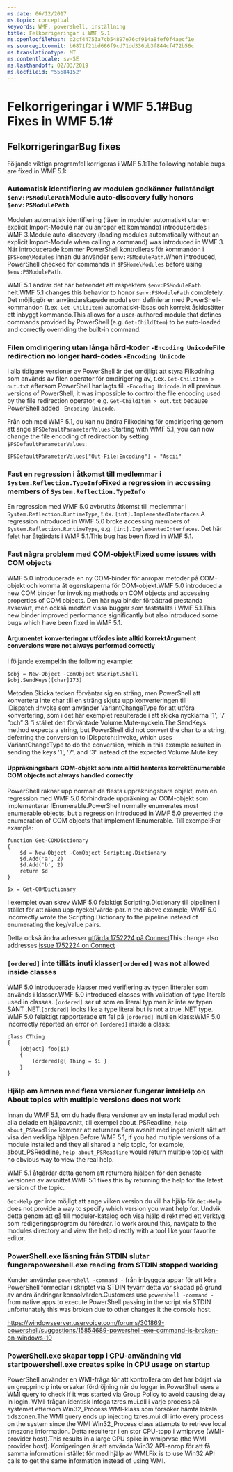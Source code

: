 ```yaml
---
ms.date: 06/12/2017
ms.topic: conceptual
keywords: WMF, powershell, inställning
title: Felkorrigeringar i WMF 5.1
ms.openlocfilehash: d2cf44753a7cb54897e76cf914a8fef0f4aecf1e
ms.sourcegitcommit: b6871f21bd666f9cd71dd336bb3f844cf472b56c
ms.translationtype: MT
ms.contentlocale: sv-SE
ms.lasthandoff: 02/03/2019
ms.locfileid: "55684152"
---
```

# <a name="bug-fixes-in-wmf-51"></a><span data-ttu-id="f2449-103">Felkorrigeringar i WMF 5.1#</span><span class="sxs-lookup"><span data-stu-id="f2449-103">Bug Fixes in WMF 5.1#</span></span>

## <a name="bug-fixes"></a><span data-ttu-id="f2449-104">Felkorrigeringar</span><span class="sxs-lookup"><span data-stu-id="f2449-104">Bug fixes</span></span> ##

<span data-ttu-id="f2449-105">Följande viktiga programfel korrigeras i WMF 5.1:</span><span class="sxs-lookup"><span data-stu-id="f2449-105">The following notable bugs are fixed in WMF 5.1:</span></span>

### <a name="module-auto-discovery-fully-honors-envpsmodulepath"></a><span data-ttu-id="f2449-106">Automatisk identifiering av modulen godkänner fullständigt `$env:PSModulePath`</span><span class="sxs-lookup"><span data-stu-id="f2449-106">Module auto-discovery fully honors `$env:PSModulePath`</span></span> ###

<span data-ttu-id="f2449-107">Modulen automatisk identifiering (läser in moduler automatiskt utan en explicit Import-Module när du anropar ett kommando) introducerades i WMF 3.</span><span class="sxs-lookup"><span data-stu-id="f2449-107">Module auto-discovery (loading modules automatically without an explicit Import-Module when calling a command) was introduced in WMF 3.</span></span>
<span data-ttu-id="f2449-108">När introducerade kommer PowerShell kontrolleras för kommandon i `$PSHome\Modules` innan du använder `$env:PSModulePath`.</span><span class="sxs-lookup"><span data-stu-id="f2449-108">When introduced, PowerShell checked for commands in `$PSHome\Modules` before using `$env:PSModulePath`.</span></span>

<span data-ttu-id="f2449-109">WMF 5.1 ändrar det här beteendet att respektera `$env:PSModulePath` helt.</span><span class="sxs-lookup"><span data-stu-id="f2449-109">WMF 5.1 changes this behavior to honor `$env:PSModulePath` completely.</span></span>
<span data-ttu-id="f2449-110">Det möjliggör en användarskapade modul som definierar med PowerShell-kommandon (t.ex. `Get-ChildItem`) automatiskt-läsas och korrekt åsidosätter ett inbyggt kommando.</span><span class="sxs-lookup"><span data-stu-id="f2449-110">This allows for a user-authored module that defines commands provided by PowerShell (e.g. `Get-ChildItem`) to be auto-loaded and correctly overriding the built-in command.</span></span>

### <a name="file-redirection-no-longer-hard-codes--encoding-unicode"></a><span data-ttu-id="f2449-111">Filen omdirigering utan långa hård-koder `-Encoding Unicode`</span><span class="sxs-lookup"><span data-stu-id="f2449-111">File redirection no longer hard-codes `-Encoding Unicode`</span></span> ###

<span data-ttu-id="f2449-112">I alla tidigare versioner av PowerShell är det omöjligt att styra Filkodning som används av filen operator för omdirigering av, t.ex. `Get-ChildItem > out.txt` eftersom PowerShell har lagts till `-Encoding Unicode`.</span><span class="sxs-lookup"><span data-stu-id="f2449-112">In all previous versions of PowerShell, it was impossible to control the file encoding used by the file redirection operator, e.g. `Get-ChildItem > out.txt` because PowerShell added `-Encoding Unicode`.</span></span>

<span data-ttu-id="f2449-113">Från och med WMF 5.1, du kan nu ändra Filkodning för omdirigering genom att ange `$PSDefaultParameterValues`:</span><span class="sxs-lookup"><span data-stu-id="f2449-113">Starting with WMF 5.1, you can now change the file encoding of redirection by setting `$PSDefaultParameterValues`:</span></span>

```
$PSDefaultParameterValues["Out-File:Encoding"] = "Ascii"
```

### <a name="fixed-a-regression-in-accessing-members-of-systemreflectiontypeinfo"></a><span data-ttu-id="f2449-114">Fast en regression i åtkomst till medlemmar i `System.Reflection.TypeInfo`</span><span class="sxs-lookup"><span data-stu-id="f2449-114">Fixed a regression in accessing members of `System.Reflection.TypeInfo`</span></span> ###

<span data-ttu-id="f2449-115">En regression med WMF 5.0 avbrutits åtkomst till medlemmar i `System.Reflection.RuntimeType`, t.ex. `[int].ImplementedInterfaces`.</span><span class="sxs-lookup"><span data-stu-id="f2449-115">A regression introduced in WMF 5.0 broke accessing members of `System.Reflection.RuntimeType`, e.g. `[int].ImplementedInterfaces`.</span></span>
<span data-ttu-id="f2449-116">Det här felet har åtgärdats i WMF 5.1.</span><span class="sxs-lookup"><span data-stu-id="f2449-116">This bug has been fixed in WMF 5.1.</span></span>


### <a name="fixed-some-issues-with-com-objects"></a><span data-ttu-id="f2449-117">Fast några problem med COM-objekt</span><span class="sxs-lookup"><span data-stu-id="f2449-117">Fixed some issues with COM objects</span></span> ###

<span data-ttu-id="f2449-118">WMF 5.0 introducerade en ny COM-binder för anropar metoder på COM-objekt och komma åt egenskaperna för COM-objekt.</span><span class="sxs-lookup"><span data-stu-id="f2449-118">WMF 5.0 introduced a new COM binder for invoking methods on COM objects and accessing properties of COM objects.</span></span>
<span data-ttu-id="f2449-119">Den här nya binder förbättrad prestanda avsevärt, men också medfört vissa buggar som fastställts i WMF 5.1.</span><span class="sxs-lookup"><span data-stu-id="f2449-119">This new binder improved performance significantly but also introduced some bugs which have been fixed in WMF 5.1.</span></span>

#### <a name="argument-conversions-were-not-always-performed-correctly"></a><span data-ttu-id="f2449-120">Argumentet konverteringar utfördes inte alltid korrekt</span><span class="sxs-lookup"><span data-stu-id="f2449-120">Argument conversions were not always performed correctly</span></span> ####

<span data-ttu-id="f2449-121">I följande exempel:</span><span class="sxs-lookup"><span data-stu-id="f2449-121">In the following example:</span></span>

```
$obj = New-Object -ComObject WScript.Shell
$obj.SendKeys([char]173)
```

<span data-ttu-id="f2449-122">Metoden Skicka tecken förväntar sig en sträng, men PowerShell att konvertera inte char till en sträng skjuta upp konverteringen till IDispatch::Invoke som använder VariantChangeType för att utföra konvertering, som i det här exemplet resulterade i att skicka nycklarna '1', '7 ”och” 3 ”i stället den förväntade Volume.Mute-nyckeln.</span><span class="sxs-lookup"><span data-stu-id="f2449-122">The SendKeys method expects a string, but PowerShell did not convert the char to a string, deferring the conversion to IDispatch::Invoke, which uses VariantChangeType to do the conversion, which in this example resulted in sending the keys '1', '7', and '3' instead of the expected Volume.Mute key.</span></span>

#### <a name="enumerable-com-objects-not-always-handled-correctly"></a><span data-ttu-id="f2449-123">Uppräkningsbara COM-objekt som inte alltid hanteras korrekt</span><span class="sxs-lookup"><span data-stu-id="f2449-123">Enumerable COM objects not always handled correctly</span></span> ####

<span data-ttu-id="f2449-124">PowerShell räknar upp normalt de flesta uppräkningsbara objekt, men en regression med WMF 5.0 förhindrade uppräkning av COM-objekt som implementerar IEnumerable.</span><span class="sxs-lookup"><span data-stu-id="f2449-124">PowerShell normally enumerates most enumerable objects, but a regression introduced in WMF 5.0 prevented the enumeration of COM objects that implement IEnumerable.</span></span>  <span data-ttu-id="f2449-125">Till exempel:</span><span class="sxs-lookup"><span data-stu-id="f2449-125">For example:</span></span>

```
function Get-COMDictionary
{
    $d = New-Object -ComObject Scripting.Dictionary
    $d.Add('a', 2)
    $d.Add('b', 2)
    return $d
}

$x = Get-COMDictionary
```

<span data-ttu-id="f2449-126">I exemplet ovan skrev WMF 5.0 felaktigt Scripting.Dictionary till pipelinen i stället för att räkna upp nyckel/värde-par.</span><span class="sxs-lookup"><span data-stu-id="f2449-126">In the above example, WMF 5.0 incorrectly wrote the Scripting.Dictionary to the pipeline instead of enumerating the key/value pairs.</span></span>

<span data-ttu-id="f2449-127">Detta också ändra adresser [utfärda 1752224 på Connect](https://connect.microsoft.com/PowerShell/feedback/details/1752224)</span><span class="sxs-lookup"><span data-stu-id="f2449-127">This change also addresses [issue 1752224 on Connect](https://connect.microsoft.com/PowerShell/feedback/details/1752224)</span></span>

### <a name="ordered-was-not-allowed-inside-classes"></a><span data-ttu-id="f2449-128">`[ordered]` inte tilläts inuti klasser</span><span class="sxs-lookup"><span data-stu-id="f2449-128">`[ordered]` was not allowed inside classes</span></span> ###

<span data-ttu-id="f2449-129">WMF 5.0 introducerade klasser med verifiering av typen litteraler som används i klasser.</span><span class="sxs-lookup"><span data-stu-id="f2449-129">WMF 5.0 introduced classes with validation of type literals used in classes.</span></span>
<span data-ttu-id="f2449-130">`[ordered]` ser ut som en literal typ men är inte av typen SANT .NET.</span><span class="sxs-lookup"><span data-stu-id="f2449-130">`[ordered]` looks like a type literal but is not a true .NET type.</span></span>
<span data-ttu-id="f2449-131">WMF 5.0 felaktigt rapporterade ett fel på `[ordered]` inuti en klass:</span><span class="sxs-lookup"><span data-stu-id="f2449-131">WMF 5.0 incorrectly reported an error on `[ordered]` inside a class:</span></span>

```
class CThing
{
    [object] foo($i)
    {
        [ordered]@{ Thing = $i }
    }
}
```


### <a name="help-on-about-topics-with-multiple-versions-does-not-work"></a><span data-ttu-id="f2449-132">Hjälp om ämnen med flera versioner fungerar inte</span><span class="sxs-lookup"><span data-stu-id="f2449-132">Help on About topics with multiple versions does not work</span></span> ###

<span data-ttu-id="f2449-133">Innan du WMF 5.1, om du hade flera versioner av en installerad modul och alla delade ett hjälpavsnitt, till exempel about_PSReadline, `help about_PSReadline` kommer att returnera flera avsnitt med inget enkelt sätt att visa den verkliga hjälpen.</span><span class="sxs-lookup"><span data-stu-id="f2449-133">Before WMF 5.1, if you had multiple versions of a module installed and they all shared a help topic, for example, about_PSReadline, `help about_PSReadline` would return multiple topics with no obvious way to view the real help.</span></span>

<span data-ttu-id="f2449-134">WMF 5.1 åtgärdar detta genom att returnera hjälpen för den senaste versionen av avsnittet.</span><span class="sxs-lookup"><span data-stu-id="f2449-134">WMF 5.1 fixes this by returning the help for the latest version of the topic.</span></span>

<span data-ttu-id="f2449-135">`Get-Help` ger inte möjligt att ange vilken version du vill ha hjälp för.</span><span class="sxs-lookup"><span data-stu-id="f2449-135">`Get-Help` does not provide a way to specify which version you want help for.</span></span>
<span data-ttu-id="f2449-136">Undvik detta genom att gå till moduler-katalog och visa hjälp direkt med ett verktyg som redigeringsprogram du föredrar.</span><span class="sxs-lookup"><span data-stu-id="f2449-136">To work around this, navigate to the modules directory and view the help directly with a tool like your favorite editor.</span></span>

### <a name="powershellexe-reading-from-stdin-stopped-working"></a><span data-ttu-id="f2449-137">PowerShell.exe läsning från STDIN slutar fungera</span><span class="sxs-lookup"><span data-stu-id="f2449-137">powershell.exe reading from STDIN stopped working</span></span>

<span data-ttu-id="f2449-138">Kunder använder `powershell -command -` från inbyggda appar för att köra PowerShell förmedlar i skriptet via STDIN tyvärr detta var skadad på grund av andra ändringar konsolvärden.</span><span class="sxs-lookup"><span data-stu-id="f2449-138">Customers use `powershell -command -` from native apps to execute PowerShell passing in the script via STDIN unfortunately this was broken due to other changes it the console host.</span></span>

https://windowsserver.uservoice.com/forums/301869-powershell/suggestions/15854689-powershell-exe-command-is-broken-on-windows-10

### <a name="powershellexe-creates-spike-in-cpu-usage-on-startup"></a><span data-ttu-id="f2449-139">PowerShell.exe skapar topp i CPU-användning vid start</span><span class="sxs-lookup"><span data-stu-id="f2449-139">powershell.exe creates spike in CPU usage on startup</span></span>

<span data-ttu-id="f2449-140">PowerShell använder en WMI-fråga för att kontrollera om det har börjat via en grupprincip inte orsakar fördröjning när du loggar in.</span><span class="sxs-lookup"><span data-stu-id="f2449-140">PowerShell uses a WMI query to check if it was started via Group Policy to avoid causing delay in login.</span></span>
<span data-ttu-id="f2449-141">WMI-frågan identisk Infoga tzres.mui.dll i varje process på systemet eftersom Win32_Process WMI-klass som försöker hämta lokala tidszonen.</span><span class="sxs-lookup"><span data-stu-id="f2449-141">The WMI query ends up injecting tzres.mui.dll into every process on the system since the WMI Win32_Process class attempts to retrieve local timezone information.</span></span>
<span data-ttu-id="f2449-142">Detta resulterar i en stor CPU-topp i wmiprvse (WMI-provider host).</span><span class="sxs-lookup"><span data-stu-id="f2449-142">This results in a large CPU spike in wmiprvse (the WMI provider host).</span></span>
<span data-ttu-id="f2449-143">Korrigeringen är att använda Win32 API-anrop för att få samma information i stället för med hjälp av WMI.</span><span class="sxs-lookup"><span data-stu-id="f2449-143">Fix is to use Win32 API calls to get the same information instead of using WMI.</span></span>
